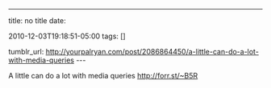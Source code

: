 ---
title: no title
date:

 2010-12-03T19:18:51-05:00 
tags:  []

tumblr_url:
http://yourpalryan.com/post/2086864450/a-little-can-do-a-lot-with-media-queries
\-\--

A little can do a lot with media queries <http://forr.st/~B5R>
